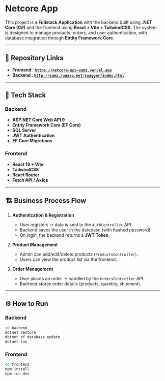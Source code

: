 # Netcore App

This project is a **Fullstack Application** with the backend built using **.NET Core (C#)** and the frontend using **React + Vite + TailwindCSS**. The system is designed to manage products, orders, and user authentication, with database integration through **Entity Framework Core**.

---

## 📂 Repository Links
- **Frontend : [`https://netcore-app-samz.vercel.app`](https://netcore-app-samz.vercel.app/)**
- **Backend : [`http://samz.runasp.net/swagger/index.html`](http://samz.runasp.net/swagger/index.html)**

---

## 🚀 Tech Stack

### Backend
- **ASP.NET Core Web API 9**
- **Entity Framework Core (EF Core)**
- **SQL Server**
- **JWT Authentication**
- **EF Core Migrations**

### Frontend
- **React 19 + Vite**
- **TailwindCSS**
- **React Router**
- **Fetch API / Axios**

---

## 🏗️ Business Process Flow

1. **Authentication & Registration**
   - User registers → data is sent to the `AuthController` API.
   - Backend saves the user in the database (with hashed password).
   - On login, the backend returns a **JWT Token**.

2. **Product Management**
   - Admin can add/edit/delete products (`ProductsController`).
   - Users can view the product list via the frontend.

3. **Order Management**
   - User places an order → handled by the `OrdersController` API.
   - Backend stores order details (products, quantity, shipment).

---

## ⚙️ How to Run

### Backend
```sh
cd backend
dotnet restore
dotnet ef database update
dotnet run
```

### Frontend
```sh
cd frontend
npm install
npm run dev
```
